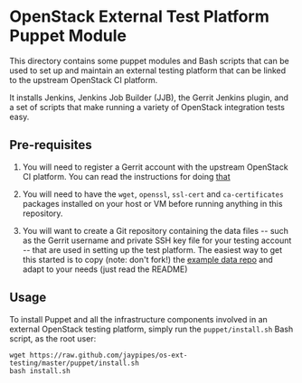# OpenStack External Test Platform Puppet Module

This directory contains some puppet modules and Bash scripts
that can be used to set up and maintain an external testing
platform that can be linked to the upstream OpenStack CI platform.

It installs Jenkins, Jenkins Job Builder (JJB), the Gerrit
Jenkins plugin, and a set of scripts that make running a variety
of OpenStack integration tests easy.

## Pre-requisites

1) You will need to register a Gerrit account with the upstream OpenStack
CI platform. You can read the instructions for doing
[that](http://ci.openstack.org/third_party.html#requesting-a-service-account)

2) You will need to have the `wget`, `openssl`, `ssl-cert` and `ca-certificates`
packages installed on your host or VM before running anything in this
repository.

3) You will want to create a Git repository containing the data files -- such as the
Gerrit username and private SSH key file for your testing account -- that are used
in setting up the test platform. The easiest way to get this started is to copy
(note: don't fork!) the [example data repo](http://github.com/jaypipes/os-ext-testing-data)
and adapt to your needs (just read the README)

## Usage

To install Puppet and all the infrastructure components involved
in an external OpenStack testing platform, simply run the `puppet/install.sh`
Bash script, as the root user:

```
wget https://raw.github.com/jaypipes/os-ext-testing/master/puppet/install.sh
bash install.sh
```
